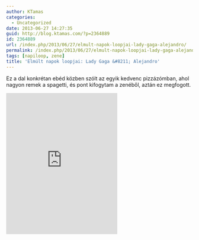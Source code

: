 ```yaml
---
author: KTamas
categories:
  - Uncategorized
date: 2013-06-27 14:27:35
guid: http://blog.ktamas.com/?p=2364889
id: 2364889
url: /index.php/2013/06/27/elmult-napok-loopjai-lady-gaga-alejandro/
permalink: /index.php/2013/06/27/elmult-napok-loopjai-lady-gaga-alejandro/
tags: [napiloop, zene]
title: 'Elmúlt napok loopjai: Lady Gaga &#8211; Alejandro'
---
```


Ez a dal konkrétan ebéd közben szólt az egyik kedvenc pizzázómban, ahol nagyon remek a spagetti, és pont kifogytam a zenéből, aztán ez megfogott.

<iframe src="https://open.spotify.com/embed/track/3t4i2ZrrPcIZLgK7VNqD36" width="300" height="380" frameborder="0" allowtransparency="true" allow="encrypted-media"></iframe>
